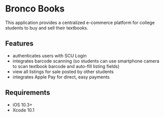# Bronco Books
This application provides a centralized e-commerce platform for college students to buy and sell their textbooks.

## Features
* authenticates users with SCU Login
* integrates barcode scanning (so students can use smartphone camera to scan textbook barcode and auto-fill listing fields)
* view all listings for sale posted by other students
* integrates Apple Pay for direct, easy payments

## Requirements
* iOS 10.3+
* Xcode 10.1
